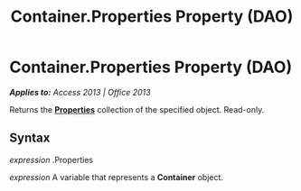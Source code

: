 ﻿---
title: Container.Properties Property (DAO)
TOCTitle: Properties Property
ms:assetid: 2ab6d104-e20e-0228-7dc7-105da54446d3
ms:mtpsurl: https://msdn.microsoft.com/en-us/library/Ff192073(v=office.15)
ms:contentKeyID: 48543917
ms.date: 09/18/2015
mtps_version: v=office.15
---

# Container.Properties Property (DAO)


_**Applies to:** Access 2013 | Office 2013_

Returns the **[Properties](properties-collection-dao.md)** collection of the specified object. Read-only.

## Syntax

*expression* .Properties

*expression* A variable that represents a **Container** object.

